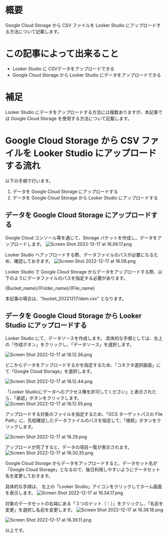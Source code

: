 <!--
title:   Google Cloud Storage から CSV ファイルを Looker Studio にアップロードする
tags:    LookerStudio,googlecloud
id:      5ab5a008662a6d23187d
private: false
-->
# 概要

Google Cloud Storage から CSV ファイルを Looker Studio にアップロードする方法について記載します。

# この記事によって出来ること

- Looker Studio に CSVデータをアップロードできる
- Google Cloud Storage から Looker Studio にデータをアップロードできる

# 補足

Looker Studio にデータをアップロードする方法には複数ありますが、本記事では Google Cloud Storage を使用する方法について記載します。


# Google Cloud Storage から CSV ファイルを Looker Studio にアップロードする流れ

以下の手順で行います。

1. データを Google Cloud Storage にアップロードする
1. データを Google Cloud Storage から Looker Studio にアップロードする


## データを Google Cloud Storage にアップロードする

Google Cloud コンソール等を通じて、Storage バケットを作成し、データをアップロードします。
![Screen Shot 2022-12-17 at 16.06.17.png](https://qiita-image-store.s3.ap-northeast-1.amazonaws.com/0/55793/44715215-f6fa-b087-b225-7176c08d3a94.png)

Looker Studio へアップロードする際、データファイルのパスが必要になるため、確認しておきます。
![Screen Shot 2022-12-17 at 16.08.png](https://qiita-image-store.s3.ap-northeast-1.amazonaws.com/0/55793/d2153f02-f1ca-8853-433c-3183fd2c44a1.png)

Looker Studio で Google Cloud Storage からデータをアップロードする際、以下のようにデータファイルのパスを指定する必要があります。

{Bucket_name}/{Folder_name}/{File_name}

本記事の場合は、"bucket_20221217/dam.csv" となります。


## データを Google Cloud Storage から Looker Studio にアップロードする

Looker Studio にて、データソースを作成します。
具体的な手順としては、左上の「作成ボタン」をクリックし、「データソース」を選択します。

![Screen Shot 2022-12-17 at 16.12.36.png](https://qiita-image-store.s3.ap-northeast-1.amazonaws.com/0/55793/c9248de2-f9ea-baac-48ad-109329e7028c.png)

どこからデータをアップロードするかを指定するため、「コネクタ選択画面」にて「Google Cloud Storage」を選択します。

![Screen Shot 2022-12-17 at 16.12.44.png](https://qiita-image-store.s3.ap-northeast-1.amazonaws.com/0/55793/91dfe120-5846-1e77-9487-da89928c3297.png)

「Looker Studioにデータへのアクセス権を許可してください」と表示されたら、「承認」ボタンをクリックします。
![Screen Shot 2022-12-17 at 16.12.55.png](https://qiita-image-store.s3.ap-northeast-1.amazonaws.com/0/55793/a8481991-3a12-7e58-624f-43d5ca6fb93b.png)

アップロードする対象のファイルを指定するため、「GCS ターゲットパスの File Path」に、先程確認したデータファイルのパスを指定して、「接続」ボタンをクリックします。

![Screen Shot 2022-12-17 at 16.29.png](https://qiita-image-store.s3.ap-northeast-1.amazonaws.com/0/55793/900dd8bd-7ddd-3986-e374-33980ebd2b88.png)

アップロードが完了すると、データの項目一覧が表示されます。
![Screen Shot 2022-12-17 at 16.30.35.png](https://qiita-image-store.s3.ap-northeast-1.amazonaws.com/0/55793/75359997-f940-cf0b-9df1-3cf1b57cbdaa.png)

Google Cloud Storage からデータをアップロードすると、データセット名が「Google Cloud Storage」となるので、後日利用しやすいようにデータセット名を変更しておきます。

具体的な手順は、
左上の「Looker Studio」アイコンをクリックしてホーム画面を表示します。
![Screen Shot 2022-12-17 at 16.34.17.png](https://qiita-image-store.s3.ap-northeast-1.amazonaws.com/0/55793/e7a24208-063f-e725-d64a-1ed283dbf7fa.png)

対象のデータセットの右端にある「３つのドット（︙）」をクリックし、「名前を変更」を選択し名前を変更します。
![Screen Shot 2022-12-17 at 16.38.18.png](https://qiita-image-store.s3.ap-northeast-1.amazonaws.com/0/55793/86f919ae-6b67-d30f-ca28-aeb3eafd4884.png)

![Screen Shot 2022-12-17 at 16.39.11.png](https://qiita-image-store.s3.ap-northeast-1.amazonaws.com/0/55793/2a91bda4-650f-ebc7-6e96-86a838d5d177.png)

以上です。